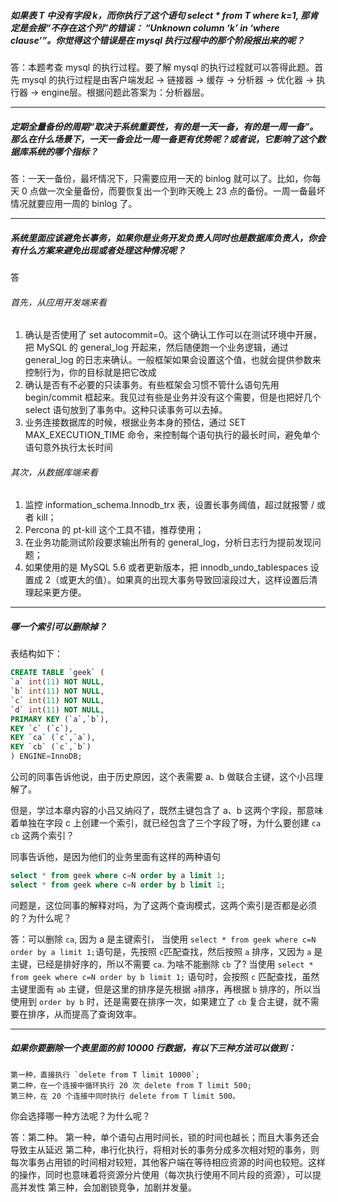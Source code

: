 ##### 如果表 T 中没有字段 k，而你执行了这个语句 select * from T where k=1, 那肯定是会报“不存在这个列”的错误： “Unknown column ‘k’ in ‘where clause’”。你觉得这个错误是在 mysql 执行过程中的那个阶段报出来的呢？

答：本题考查 mysql 的执行过程。要了解 mysql 的执行过程就可以答得此题。首先 mysql 的执行过程是由客户端发起 -> 链接器 -> 缓存 -> 分析器 -> 优化器 -> 执行器 -> engine层。根据问题此答案为：分析器层。

----

##### 定期全量备份的周期“取决于系统重要性，有的是一天一备，有的是一周一备”。那么在什么场景下，一天一备会比一周一备更有优势呢？或者说，它影响了这个数据库系统的哪个指标？

答：一天一备份，最坏情况下，只需要应用一天的 binlog 就可以了。比如，你每天 0 点做一次全量备份，而要恢复出一个到昨天晚上 23 点的备份。一周一备最坏情况就要应用一周的 binlog 了。

----

##### 系统里面应该避免长事务，如果你是业务开发负责人同时也是数据库负责人，你会有什么方案来避免出现或者处理这种情况呢？

答
###### 首先，从应用开发端来看
1. 确认是否使用了 set autocommit=0。这个确认工作可以在测试环境中开展，把 MySQL 的 general_log 开起来，然后随便跑一个业务逻辑，通过 general_log 的日志来确认。一般框架如果会设置这个值，也就会提供参数来控制行为，你的目标就是把它改成 
2. 确认是否有不必要的只读事务。有些框架会习惯不管什么语句先用 begin/commit 框起来。我见过有些是业务并没有这个需要，但是也把好几个 select 语句放到了事务中。这种只读事务可以去掉。
3. 业务连接数据库的时候，根据业务本身的预估，通过 SET MAX_EXECUTION_TIME 命令，来控制每个语句执行的最长时间，避免单个语句意外执行太长时间

###### 其次，从数据库端来看
1. 监控 information_schema.Innodb_trx 表，设置长事务阈值，超过就报警 / 或者 kill；
2. Percona 的 pt-kill 这个工具不错，推荐使用；
3. 在业务功能测试阶段要求输出所有的 general_log，分析日志行为提前发现问题；
4. 如果使用的是 MySQL 5.6 或者更新版本，把 innodb_undo_tablespaces 设置成 2（或更大的值）。如果真的出现大事务导致回滚段过大，这样设置后清理起来更方便。

----

##### 哪一个索引可以删除掉？
表结构如下：
```sql
CREATE TABLE `geek` ( 
`a` int(11) NOT NULL,
`b` int(11) NOT NULL, 
`c` int(11) NOT NULL,
`d` int(11) NOT NULL,
PRIMARY KEY (`a`,`b`),
KEY `c` (`c`), 
KEY `ca` (`c`,`a`),
KEY `cb` (`c`,`b`)
) ENGINE=InnoDB;
```
公司的同事告诉他说，由于历史原因，这个表需要 a、b 做联合主键，这个小吕理解了。

但是，学过本章内容的小吕又纳闷了，既然主键包含了 a、b 这两个字段，那意味着单独在字段 c 上创建一个索引，就已经包含了三个字段了呀，为什么要创建 `ca` `cb` 这两个索引？

同事告诉他，是因为他们的业务里面有这样的两种语句
```sql
select * from geek where c=N order by a limit 1;
select * from geek where c=N order by b limit 1;
```
问题是，这位同事的解释对吗，为了这两个查询模式，这两个索引是否都是必须的？为什么呢？

答：可以删除 `ca`, 因为 a 是主键索引，
当使用 `select * from geek where c=N order by a limit 1;`语句是，先按照 `c`匹配查找，然后按照 `a` 排序，又因为 `a` 是主键，已经是排好序的，所以不需要 `ca`.
为啥不能删除  `cb` 了? 
当使用 `select * from geek where c=N order by b limit 1;` 语句时，会按照 `c` 匹配查找，虽然主键里面有 `ab` 主键，但是这里的排序是先根据 `a`排序，再根据 `b` 排序的，所以当使用到 `order by b` 时，还是需要在排序一次，如果建立了 `cb` 复合主键，就不需要在排序，从而提高了查询效率。


----

##### 如果你要删除一个表里面的前 10000 行数据，有以下三种方法可以做到：
```
第一种，直接执行 `delete from T limit 10000`;
第二种，在一个连接中循环执行 20 次 delete from T limit 500;
第三种，在 20 个连接中同时执行 delete from T limit 500。
```
你会选择哪一种方法呢？为什么呢？

答：第二种。
第一种，单个语句占用时间长，锁的时间也越长；而且大事务还会导致主从延迟
第二种，串行化执行，将相对长的事务分成多次相对短的事务，则每次事务占用锁的时间相对较短，其他客户端在等待相应资源的时间也较短。这样的操作，同时也意味着将资源分片使用（每次执行使用不同片段的资源），可以提高并发性
第三种，会加剧锁竞争，加剧并发量。